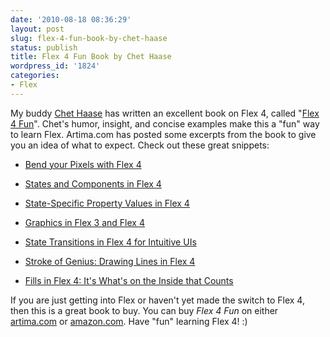 ```yaml
---
date: '2010-08-18 08:36:29'
layout: post
slug: flex-4-fun-book-by-chet-haase
status: publish
title: Flex 4 Fun Book by Chet Haase
wordpress_id: '1824'
categories:
- Flex
---
```


My buddy [Chet Haase](http://graphics-geek.blogspot.com/) has written an excellent book on Flex 4, called "[Flex 4 Fun](http://booksites.artima.com/flex_4_fun)".  Chet's humor, insight, and concise examples make this a "fun" way to learn Flex.  Artima.com has posted some excerpts from the book to give you an idea of what to expect.  Check out these great snippets:




  * [Bend your Pixels with Flex 4](http://www.artima.com/articles/bend_your_pixels.html)


  * [States and Components in Flex 4](http://www.artima.com/articles/states_and_components.html)


  * [State-Specific Property Values in Flex 4](http://www.artima.com/articles/state_specific.html)


  * [Graphics in Flex 3 and Flex 4](http://www.artima.com/articles/graphics_in_flex_3_and_4.html)


  * [State Transitions in Flex 4 for Intuitive UIs](http://www.artima.com/articles/state_transitions_in_flex_4.html)


  * [Stroke of Genius: Drawing Lines in Flex 4](http://www.artima.com/articles/drawing_lines_in_flex_4.html)


  * [Fills in Flex 4: It's What's on the Inside that Counts](http://www.artima.com/articles/fills_in_flex_4.html)



If you are just getting into Flex or haven't yet made the switch to Flex 4, then this is a great book to buy.  You can buy _Flex 4 Fun_ on either [artima.com](http://booksites.artima.com/flex_4_fun) or [amazon.com](http://www.amazon.com/gp/product/0981531628?ie=UTF8&tag=filriccli-20&linkCode=as2&camp=1789&creative=390957&creativeASIN=0981531628).  Have "fun" learning Flex 4!  :)
